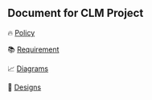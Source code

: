 ## Document for CLM Project

🔥 [Policy](./Policies/README.md)

📚 [Requirement](./Project/Requirements/README.md)

📈 [Diagrams](./Project/Diagrams/README.md)

🎨 [Designs](./Project/Designs/README.md)
